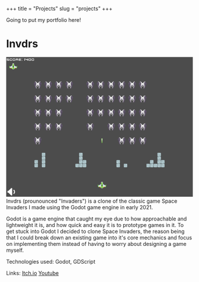 +++ 
title = "Projects" 
slug = "projects" 
+++

Going to put my portfolio here!

# Invdrs
![A screenshot of my Godot game Invdrs](/static/images/Invdrs%20Cover%20Photo.png)
Invdrs (prounounced "Invaders") is a clone of the classic
game Space Invaders I made using the Godot game
engine in early 2021.

Godot is a game engine that caught my eye due to how
approachable and lightweight it is, and how quick and
easy it is to prototype games in it. To get stuck into Godot I
decided to clone Space Invaders, the reason being that I
could break down an existing game into it's core
mechanics and focus on implementing them instead of
having to worry about designing a game myself.

Technologies used:
Godot, GDScript

Links:
[Itch.io](https://terrorbyte.itch.io/invdrs)
[Youtube](https://youtu.be/1cjx9s29uPo?si=XrBwPj8cd3zW6sM5)
